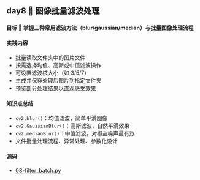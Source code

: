 ## day8 📖 图像批量滤波处理

#### 目标 🎯 掌握三种常用滤波方法（blur/gaussian/median）与批量图像处理流程

#### 实践内容
- 批量读取文件夹中的图片文件
- 按需选择均值、高斯或中值滤波操作
- 可设置滤波核大小（如 3/5/7）
- 生成并保存处理后图片到指定文件夹
- 预览部分处理结果以直观感受效果

#### 知识点总结
- `cv2.blur()`：均值滤波，简单平滑图像
- `cv2.GaussianBlur()`：高斯滤波，自然平滑效果
- `cv2.medianBlur()`：中值滤波，对椒盐噪声最有效
- 文件批量处理流程、异常处理、参数化设计

#### 源码
- [08-filter_batch.py](08-filter_batch.py)
